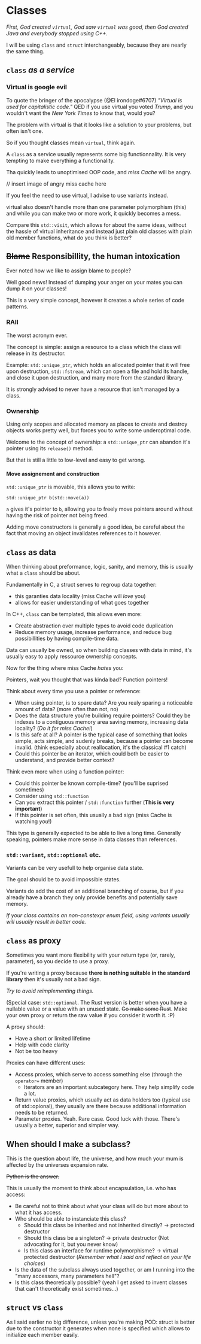 # Classes

*First, God created `virtual`, God saw `virtual` was good, then God created Java and everybody stopped using C++.*

I will be using `class` and `struct` interchangeably, because they are nearly the same thing.

## `class` *as a service*

### Virtual is ~~google~~ evil

To quote the bringer of the apocalypse (@El irondoge#6707) *"Virtual is used for capitalistic code."* QED if you use virtual you voted *Trump*, and you wouldn't want the *New York Times* to know that, would you?

The problem with virtual is that it looks like a solution to your problems, but often isn't one.

So if you thought classes mean `virtual`, think again.

A `class` as a service usually represents some big functionnality. It is very tempting to make everything a functionality.

Tha quickly leads to unoptimised OOP code, and *miss Cache* will be angry.

// insert image of angry  miss cache here

If you feel the need to use virtual, I advise to use variants instead.

virtual also doesn't handle more than one parameter polymorphism (this) and while you can make two or more work, it quickly becomes a mess.

Compare this `std::visit`, which allows for about the same ideas, without the hassle of virtual inheritance and instead just plain old classes with plain old member functions, what do you think is better?

## ~~Blame~~ Responsibillity, the human intoxication

Ever noted how we like to assign blame to people?

Well good news! Instead of dumping your anger on your mates you can dump it on your classes!

This is a very simple concept, however it creates a whole series of code patterns.

### RAII

The worst acronym ever.

The concept is simple: assign a resource to a class which the class will release in its destructor.

Example: `std::unique_ptr`, which holds an allocated pointer that it will free upon destruction, `std::fstream`, which can open a file and hold its handle, and close it upon destruction, and many more from the standard library.

It is strongly advised to never have a resource that isn't managed by a class.

### Ownership

Using only scopes and allocated memory as places to create and destroy objects works pretty well, but forces you to write some underoptimal code.

Welcome to the concept of ownership: a `std::unique_ptr` can abandon it's pointer using its ```release()``` method.

But that is still a little to low-level and easy to get wrong.

#### Move assignement and construction

`std::unique_ptr` is movable, this allows you to write:

```std::unique_ptr b(std::move(a))```

`a` gives it's pointer to `b`, allowing you to freely move pointers around without having the risk of pointer not being freed.

Adding move constructors is generally a good idea, be careful about the fact that moving an object invalidates references to it however.

## `class` as data

When thinking about preformance, logic, sanity, and memory, this is usually what a `class` should be about.

Fundamentally in C, a struct serves to regroup data together:
 - this garanties data locality (miss Cache will *love* you)
 - allows for easier understanding of what goes together

In C++, `class` can be templated, this allows even more:
 - Create abstraction over multiple types to avoid code duplication
 - Reduce memory usage, increase performance, and reduce bug possibillities by having compile-time data.

Data can usually be owned, so when building classes with data in mind, it's usually easy to apply ressource ownership concepts.

Now for the thing where miss Cache *hates* you:

Pointers, wait you thought that was kinda bad? Function pointers!

Think about every time you use a pointer or reference:
 - When using pointer, is to spare data? Are you realy sparing a noticeable amount of data? (more often than not, no)
 - Does the data structure you're building require pointers? Could they be indexes to a contiguous memory area saving memory, increasing data locality? (*Do it for miss Cache!*)
 - Is this safe at all? A pointer is the typical case of something that looks simple, acts simple, and sudenly breaks, because a pointer can become invalid. (think especially about reallocation, it's the classical \#1 catch)
 - Could this pointer be an iterator, which could both be easier to understand, and provide better context?

Think even more when using a function pointer:
 - Could this pointer be known compile-time? (you'll be suprised sometimes)
 - Consider using `std::function`
 - Can you extract this pointer / `std::function` further (__This is very important__)
 - If this pointer is set often, this usually a bad sign (miss Cache is watching *you*!)
 
This type is generally expected to be able to live a long time.
Generally speaking, pointers make more sense in data classes than references.

### `std::variant`, `std::optional` etc.

Variants can be very usefull to help organise data state.

The goal should be to avoid impossible states.

Variants do add the cost of an additional branching of course, but if you already have a branch they only provide benefits and potentially save memory.

*If your class contains an non-constexpr enum field, using variants usually will usually result in better code.*

## `class` as proxy

Sometimes you want more flexibility with your return type (or, rarely, parameter), so you decide to use a proxy.

If you're writing a proxy because __there is nothing suitable in the standard library__ then it's usually not a bad sign.

_Try to avoid reimplementing things._

(Special case: `std::optional`. The Rust version is better when you have a nullable value or a value with an unused state. ~~Go make some Rust~~. Make your own proxy or return the raw value if you consider it worth it. :P)

A proxy should:
 - Have a short or limited lifetime
 - Help with code clarity
 - Not be too heavy

Proxies can have different uses:
 - Access proxies, which serve to access something else (through the `operator=` member)
   - Iterators are an important subcategory here. They help simplify code a lot.
 - Return value proxies, which usually act as data holders too (typical use of std::opional), they usually are there because additional information needs to be returned.
 - Parameter proxies. Yeah. Rare case. Good luck with those. There's usually a better, superior and simpler way.

## When should I make a subclass?

This is the question about life, the universe, and how much your mum is affected by the universes expansion rate.

~~Python is the answer.~~

This is usually the moment to think about encapsulation, i.e. who has access:
 - Be careful not to think about what your class will do but more about to what it has access.
 - Who should be able to instanciate this class?
   - Should this class be inherited and not inherited directly? -> protected destructor
   - Should this class be a singleton? -> private destructor (Not advocating for it, but you never know)
   - Is this class an interface for runtime polymorphisme? -> virtual protected destructor (*Remember what I said and reflect on your life choices*)
 - Is the data of the subclass always used together, or am I running into the "many accessors, many parameters hell"?
 - Is this class theoretically possible? (yeah I get asked to invent classes that can't theoretically exist sometimes...)

## `struct` vs `class`

As I said earlier no big difference, unless you're making POD: struct is better due to the constructor it generates when none is specified which allows to initialize each member easily.
